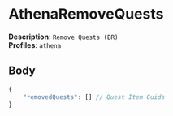 # AthenaRemoveQuests

**Description**: `Remove Quests (BR)` \
**Profiles**: `athena`

## Body

```js
{
    "removedQuests": [] // Quest Item Guids
}
```
